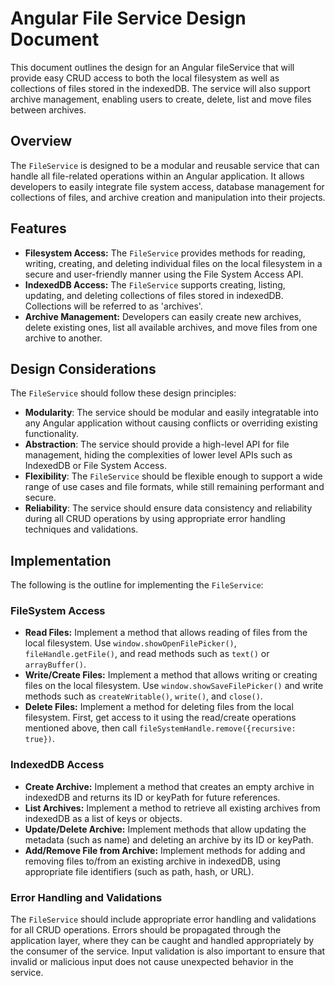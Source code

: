 # Angular File Service Design Document

This document outlines the design for an Angular fileService that will provide easy CRUD access to both the local filesystem as well as collections of files stored in the indexedDB. The service will also support archive management, enabling users to create, delete, list and move files between archives.

## Overview

The `FileService` is designed to be a modular and reusable service that can handle all file-related operations within an Angular application. It allows developers to easily integrate file system access, database management for collections of files, and archive creation and manipulation into their projects.

## Features

* **Filesystem Access:** The `FileService` provides methods for reading, writing, creating, and deleting individual files on the local filesystem in a secure and user-friendly manner using the File System Access API.
* **IndexedDB Access:** The `FileService` supports creating, listing, updating, and deleting collections of files stored in indexedDB. Collections will be referred to as 'archives'.
* **Archive Management:** Developers can easily create new archives, delete existing ones, list all available archives, and move files from one archive to another.

## Design Considerations

The `FileService` should follow these design principles:

* **Modularity**: The service should be modular and easily integratable into any Angular application without causing conflicts or overriding existing functionality.
* **Abstraction**: The service should provide a high-level API for file management, hiding the complexities of lower level APIs such as IndexedDB or File System Access.
* **Flexibility**: The `FileService` should be flexible enough to support a wide range of use cases and file formats, while still remaining performant and secure.
* **Reliability**: The service should ensure data consistency and reliability during all CRUD operations by using appropriate error handling techniques and validations.

## Implementation

The following is the outline for implementing the `FileService`:

### FileSystem Access

* **Read Files:** Implement a method that allows reading of files from the local filesystem. Use `window.showOpenFilePicker()`, `fileHandle.getFile()`, and read methods such as `text()` or `arrayBuffer()`.
* **Write/Create Files:** Implement a method that allows writing or creating files on the local filesystem. Use `window.showSaveFilePicker()` and write methods such as `createWritable()`, `write()`, and `close()`.
* **Delete Files:** Implement a method for deleting files from the local filesystem. First, get access to it using the read/create operations mentioned above, then call `fileSystemHandle.remove({recursive: true})`.

### IndexedDB Access

* **Create Archive:** Implement a method that creates an empty archive in indexedDB and returns its ID or keyPath for future references.
* **List Archives:** Implement a method to retrieve all existing archives from indexedDB as a list of keys or objects.
* **Update/Delete Archive:** Implement methods that allow updating the metadata (such as name) and deleting an archive by its ID or keyPath.
* **Add/Remove File from Archive:** Implement methods for adding and removing files to/from an existing archive in indexedDB, using appropriate file identifiers (such as path, hash, or URL).

### Error Handling and Validations

The `FileService` should include appropriate error handling and validations for all CRUD operations. Errors should be propagated through the application layer, where they can be caught and handled appropriately by the consumer of the service. Input validation is also important to ensure that invalid or malicious input does not cause unexpected behavior in the service.
